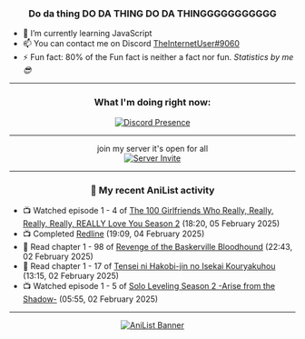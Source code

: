 <div align="center">

### Do da thing DO DA THING DO DA THINGGGGGGGGGGG
</div>

- 🌱 I’m currently learning JavaScript
- 📫 You can contact me on Discord [TheInternetUser#9060](https://discord.com/users/534117072796385300)
- ⚡ Fun fact: 80% of the Fun fact is neither a fact nor fun. _Statistics by me 😎_
<hr>

<div align="center">

### What I'm doing right now:
[![Discord Presence](https://lanyard.cnrad.dev/api/534117072796385300)](https://discord.com/users/534117072796385300)
<hr>

join my server it's open for all <br>
[![Server Invite](https://invidget.switchblade.xyz/bfYgVHxrSs)](https://discord.gg/bfYgVHxrSs)

<hr>
  
### 🌸 My recent AniList activity

</div>

<!-- ANILIST_ACTIVITY:start -->

-   📺 Watched episode 1 - 4 of [The 100 Girlfriends Who Really, Really, Really, Really, REALLY Love You Season 2](https://anilist.co/anime/172258) (18:20, 05 February 2025)
-   📺 Completed [Redline](https://anilist.co/anime/6675) (19:09, 04 February 2025)
-   📖 Read chapter 1 - 98 of [Revenge of the Baskerville Bloodhound](https://anilist.co/manga/163824) (22:43, 02 February 2025)
-   📖 Read chapter 1 - 17 of [Tensei ni Hakobi-jin no Isekai Kouryakuhou](https://anilist.co/manga/167472) (13:15, 02 February 2025)
-   📺 Watched episode 1 - 5 of [Solo Leveling Season 2 -Arise from the Shadow-](https://anilist.co/anime/176496) (05:55, 02 February 2025)

<!-- ANILIST_ACTIVITY:end -->
<hr>

<div align="center">

[![AniList Banner](https://img.anili.st/User/929966)](https://anilist.co/user/TheInternetUser)

<!-- ![Profile views](https://gpvc.arturio.dev/TheInternetUse7) Since 2023-01-09 -->
<br>


</div>
